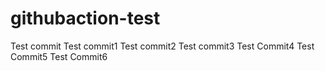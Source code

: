 # githubaction-test
Test commit
Test commit1
Test commit2
Test commit3
Test Commit4
Test Commit5
Test Commit6
